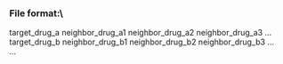 ### File format:\

target_drug_a neighbor_drug_a1 neighbor_drug_a2 neighbor_drug_a3 ...\
target_drug_b neighbor_drug_b1 neighbor_drug_b2 neighbor_drug_b3 ... \
...
